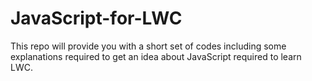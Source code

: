 # JavaScript-for-LWC
This repo will provide you with a short set of codes including some explanations required to get an idea about JavaScript required to learn LWC.
